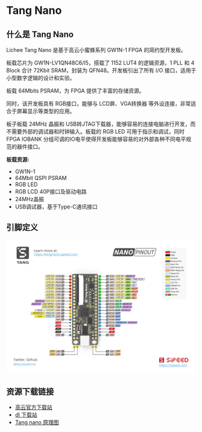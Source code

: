 # Tang Nano

## 什么是 Tang Nano 

Lichee Tang Nano 是基于高云小蜜蜂系列 GW1N-1 FPGA 的简约型开发板。

板载芯片为 GW1N-LV1QN48C6/I5，搭载了 1152 LUT4 的逻辑资源，1 PLL 和 4 Block 合计 72Kbit SRAM，封装为 QFN48。开发板引出了所有 I/O 接口，适用于小型数字逻辑的设计和实验。

板载 64Mbits PSRAM，为 FPGA 提供了丰富的存储资源。

同时，该开发板具有 RGB接口，能够与 LCD屏、VGA转换器 等外设连接，非常适合于屏幕显示等类型的应用。

板子板载 24MHz 晶振和 USB转JTAG下载器，能够容易的连接电脑进行开发，而不需要外部的调试器和时钟输入。板载的 RGB LED 可用于指示和调试，同时 FPGA IOBANK 分组可调的IO电平使得开发板能够容易的对外部各种不同电平规范的器件接口。

**板载资源:**

+ GW1N-1
+ 64Mbit QSPI PSRAM
+ RGB LED
+ RGB LCD 40P接口及驱动电路
+ 24MHz晶振
+ USB调试器，基于Type-C通讯接口

## 引脚定义

![Nano 引脚](./../../assets/tang_nano_pinout_v1.0.0_w5676_h4000_large.png)

## 资源下载链接

+ [高云官方下载站](http://www.gowinsemi.com.cn/faq.aspx)
+ [dl 下载站](http://dl.sipeed.com/TANG/Nano)
+ [Tang nano 原理图](../assets/files/Tang-NANO.pdf)

